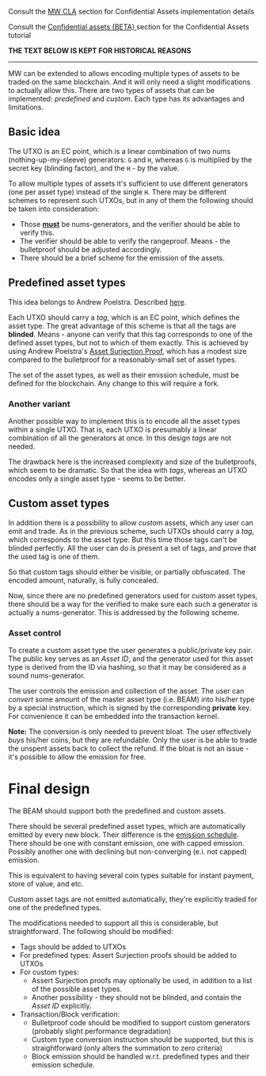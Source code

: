Consult the [MW CLA](https://github.com/BeamMW/beam/wiki/MW-CLA) section for Confidential Assets implementation details

Consult the [Confidential assets (BETA)
](https://github.com/BeamMW/beam/wiki/Confidential-assets-(BETA)) section for the Confidential Assets tutorial

**THE TEXT BELOW IS KEPT FOR HISTORICAL REASONS**

***

MW can be extended to allows encoding multiple types of assets to be traded on the same blockchain. And it will only need a slight modifications to actually allow this.
There are two types of assets that can be implemented: _predefined_ and _custom_. Each type has its advantages and limitations.

## Basic idea

The UTXO is an EC point, which is a linear combination of two nums (nothing-up-my-sleeve) generators: `G` and `H`, whereas `G` is multiplied by the secret key (blinding factor), and the `H` - by the value.

To allow multiple types of assets it's sufficient to use different generators (one per asset type) instead of the single `H`. There may be different schemes to represent such UTXOs, but in any of them the following should be taken into consideration:

* Those <u>**must**</u> be nums-generators, and the verifier should be able to verify this.
* The verifier should be able to verify the rangeproof. Means - the bulletproof should be adjusted accordingly.
* There should be a brief scheme for the emission of the assets.

## Predefined asset types

This idea belongs to Andrew Poelstra. Described [here](https://blockstream.com/2017/04/03/blockstream-releases-elements-confidential-assets.html).

Each UTXO should carry a _tag_, which is an EC point, which defines the asset type. The great advantage of this scheme is that all the tags are **blinded**. Means - anyone can verify that this tag corresponds to one of the defined asset types, but not to which of them exactly. This is achieved by using Andrew Poelstra's <u>Asset Surjection Proof</u>, which has a modest size compared to the bulletproof for a reasonably-small set of asset types.

The set of the asset types, as well as their emission schedule, must be defined for the blockchain. Any change to this will require a fork.

### Another variant

Another possible way to implement this is to encode all the asset types within a single UTXO. That is, each UTXO is presumably a linear combination of all the generators at once. In this design _tags_ are not needed.

The drawback here is the increased complexity and size of the bulletproofs, which seem to be dramatic. So that the idea with _tags_, whereas an UTXO encodes only a single asset type - seems to be better.

## Custom asset types

In addition there is a possibility to allow _custom_ assets, which any user can emit and trade. As in the previous scheme, such UTXOs should carry a _tag_, which corresponds to the asset type. But this time those tags can't be blinded perfectly. All the user can do is present a set of tags, and prove that the used tag is one of them.

So that custom tags should either be visible, or partially obfuscated. The encoded amount, naturally, is fully concealed.

Now, since there are no predefined generators used for custom asset types, there should be a way for the verified to make sure each such a generator is actually a nums-generator. This is addressed by the following scheme.

### Asset control

To create a custom asset type the user generates a public/private key pair. The public key serves as an _Asset ID_, and the generator used for this asset type is derived from the ID via hashing, so that it may be considered as a sound nums-generator.

The user controls the emission and collection of the asset. The user can _convert_ some amount of the master asset type (i.e. BEAM) into his/her type by a special instruction, which is signed by the corresponding **private** key. For convenience it can be embedded into the transaction kernel.

**Note:** The conversion is only needed to prevent bloat. The user effectively _buys_ his/her coins, but they are refundable. Only the user is be able to trade the unspent assets back to collect the refund. If the bloat is not an issue - it's possible to allow the emission for free.

# Final design

The BEAM should support both the predefined and custom assets.

There should be several predefined asset types, which are automatically emitted by every new block. Their difference is the <u>emission schedule</u>. There should be one with constant emission, one with capped emission. Possibly another one with declining but non-converging (e.i. not capped) emission.

This is equivalent to having several coin types suitable for instant payment, store of value, and etc.

Custom asset tags are not emitted automatically, they're explicitly traded for one of the predefined types.

The modifications needed to support all this is considerable, but straightforward. The following should be modified:
* Tags should be added to UTXOs
* For predefined types: Assert Surjection proofs should be added to UTXOs
* For custom types:
   * Assert Surjection proofs may optionally be used, in addition to a list of the possible asset types.
   * Another possibility - they should not be blinded, and contain the _Asset ID_ explicitly.
* Transaction/Block verification:
   * Bulletproof code should be modified to support custom generators (probably slight performance degradation)
   * Custom type conversion instruction should be supported, but this is straightforward (only alters the summation to zero criteria)
   * Block emission should be handled w.r.t. predefined types and their emission schedule.


